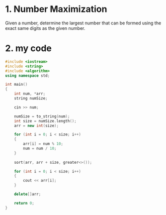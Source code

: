 # 1. Number Maximization
Given a number, determine the largest number that can be formed using the exact same digits as the given number.

# 2. my code
```cpp
#include <iostream>
#include <string>
#include <algorithm>
using namespace std;

int main()
{
	int num, *arr;
	string numSize;

	cin >> num;

	numSize = to_string(num);
	int size = numSize.length();
	arr = new int(size);

	for (int i = 0; i < size; i++)
	{
		arr[i] = num % 10;
		num = num / 10;
	}
	
	sort(arr, arr + size, greater<>());

	for (int i = 0; i < size; i++)
	{
		cout << arr[i];
	}

	delete[]arr;

	return 0;
}
```
